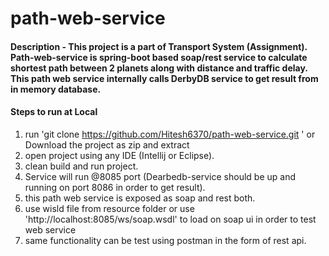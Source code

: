 # path-web-service   

#### Description - This project is a part of Transport System (Assignment). Path-web-service is spring-boot based soap/rest service to calculate shortest path between 2 planets along with distance and traffic delay. This path web service internally calls DerbyDB service to get result from in memory database.

#### Steps to run at Local
1.	run 'git clone https://github.com/Hitesh6370/path-web-service.git ' or Download the project as zip and extract
2.	open project using any IDE (Intellij or Eclipse).
3.	clean build and run project.
4.	Service will run @8085 port (Dearbedb-service should be up and running on port 8086 in order to get result).
5.	this path web service is exposed as soap and rest both.  
6.  use wisld file from resource folder or use 'http://localhost:8085/ws/soap.wsdl' to load on soap ui in order to test web service
7. same functionality can be test using postman in the form of rest api. 




 

